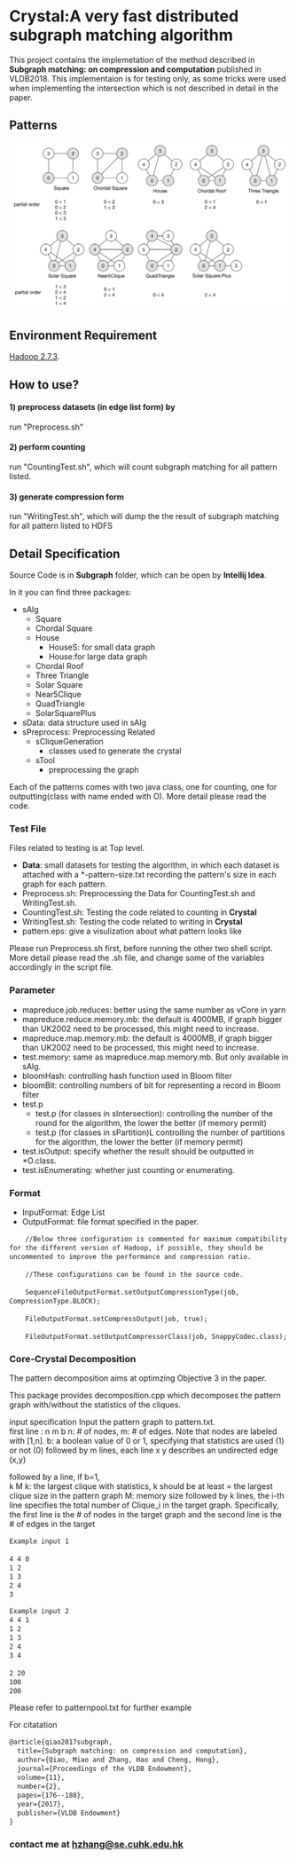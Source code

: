 #      Crystal:A very fast distributed subgraph matching algorithm
This project contains the implemetation of the method described in **Subgraph matching: on compression and computation** published in VLDB2018. This implementaion is for testing only, as some tricks were used when implementing the intersection which is not described in detail in the paper.

##      Patterns
![Pattern](./pattern.jpg?raw=true "Pattern")

##      Environment Requirement

[Hadoop 2.7.3](https://hadoop.apache.org).

##      How to use?

#### 1) preprocess datasets (in edge list form) by
run "Preprocess.sh"

#### 2) perform counting
run "CountingTest.sh", which will count subgraph matching for all pattern listed.

#### 3) generate compression form
run "WritingTest.sh", which will dump the the result of subgraph matching for all pattern listed to HDFS




##	Detail Specification
Source Code is in **Subgraph** folder, which can be open by **Intellij Idea**.

In it you can find three packages:

- sAlg
    - Square
    - Chordal Square
    - House 
        - HouseS: for small data graph
        - House:for large data graph
    - Chordal Roof
    - Three Triangle
    - Solar Square
    - Near5Clique
    - QuadTriangle
    - SolarSquarePlus
- sData: data structure used in sAlg
- sPreprocess: Preprocessing Related
    - sCliqueGeneration
        - classes used to generate the crystal
    - sTool
        - preprocessing the graph

Each of the patterns comes with two java class, one for counting, one for outputting(class with name ended with O). More detail please read the code.

###	Test File
Files related to testing is at Top level.

- **Data**: small datasets for testing the algorithm, in which each dataset is attached with a *-pattern-size.txt recording the pattern's size in each graph for each pattern.
- Preprocess.sh: Preprocessing the Data for CountingTest.sh and WritingTest.sh.
- CountingTest.sh: Testing the code related to counting in **Crystal**
- WritingTest.sh: Testing the code related to writing in **Crystal**
- pattern.eps: give a visulization about what pattern looks like

Please run Preprocess.sh first, before running the other two shell script. More detail please read the .sh file, and change some of the variables accordingly in the script file.

###	Parameter 
- mapreduce.job.reduces: better using the same number as vCore in yarn
- mapreduce.reduce.memory.mb: the default is 4000MB, if graph bigger than UK2002 need to be processed, this might need to increase.
- mapreduce.map.memory.mb: the default is 4000MB, if graph bigger than UK2002 need to be processed, this might need to increase.
- test.memory: same as mapreduce.map.memory.mb. But only available in sAlg.
- bloomHash: controlling hash function used in Bloom filter
- bloomBit: controlling numbers of bit for representing a record in Bloom filter
- test.p
    - test.p (for classes in sIntersection): controlling the number of the round for the algorithm, the lower the better (if memory permit)
    - test.p (for classes in sPartition)L controlling the number of partitions for the algorithm, the lower the better (if memory permit)
- test.isOutput: specify whether the result should be outputted in *O.class.
- test.isEnumerating: whether just counting or enumerating.

###	Format
- InputFormat: Edge List
- OutputFormat: file format specified in the paper. 

```
    //Below three configuration is commented for maximum compatibility for the different version of Hadoop, if possible, they should be uncommented to improve the performance and compression ratio.
    
    //These configurations can be found in the source code.
    
    SequenceFileOutputFormat.setOutputCompressionType(job, CompressionType.BLOCK);
    
    FileOutputFormat.setCompressOutput(job, true);
    
    FileOutputFormat.setOutputCompressorClass(job, SnappyCodec.class);
```    
    


###	Core-Crystal Decomposition


The pattern decomposition aims at optimzing Objective 3 in the paper. 

This package provides decomposition.cpp which decomposes the pattern graph with/without the statistics of the cliques. 

input specification 
Input the pattern graph to pattern.txt.  
	first line : 
		n m b
			n: # of nodes, m: # of edges. Note that nodes are labeled with [1,n]. 
			b: a boolean value of 0 or 1, specifying that statistics are used (1) or not (0)
	followed by m lines, each line 
		x y 
			describes an undirected edge (x,y)

followed by a line, if b=1,  
		k M
			k: the largest clique with statistics, k should be at least = the largest clique size in the pattern graph
			M: memory size
	followed by k lines, the i-th line specifies 
		the total number of Clique_i in the target graph. Specifically, the first line is the # of nodes in the target graph and the second line is the # of edges in the target 

```
Example input 1

4 4 0
1 2
1 3
2 4
3 
```
```
Example input 2
4 4 1
1 2
1 3
2 4
3 4

2 20
100
200
```
Please refer to patternpool.txt for further example

For citatation
```
@article{qiao2017subgraph,
  title={Subgraph matching: on compression and computation},
  author={Qiao, Miao and Zhang, Hao and Cheng, Hong},
  journal={Proceedings of the VLDB Endowment},
  volume={11},
  number={2},
  pages={176--188},
  year={2017},
  publisher={VLDB Endowment}
}
```


### contact me at [hzhang@se.cuhk.edu.hk](hzhang@se.cuhk.edu.hk)
